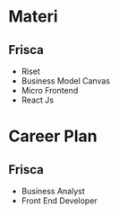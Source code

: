 # Materi
## Frisca
- Riset
- Business Model Canvas
- Micro Frontend
- React Js

# Career Plan
## Frisca
- Business Analyst
- Front End Developer